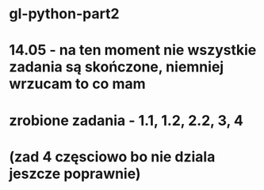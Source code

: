 # gl-python-part2

# 14.05 - na ten moment nie wszystkie zadania są skończone, niemniej wrzucam to co mam
# zrobione zadania - 1.1, 1.2, 2.2, 3, 4
# (zad 4 częsciowo bo nie dziala jeszcze poprawnie)
